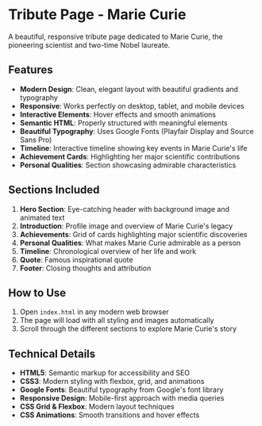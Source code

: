# Tribute Page - Marie Curie

A beautiful, responsive tribute page dedicated to Marie Curie, the pioneering scientist and two-time Nobel laureate.

## Features

- **Modern Design**: Clean, elegant layout with beautiful gradients and typography
- **Responsive**: Works perfectly on desktop, tablet, and mobile devices
- **Interactive Elements**: Hover effects and smooth animations
- **Semantic HTML**: Properly structured with meaningful elements
- **Beautiful Typography**: Uses Google Fonts (Playfair Display and Source Sans Pro)
- **Timeline**: Interactive timeline showing key events in Marie Curie's life
- **Achievement Cards**: Highlighting her major scientific contributions
- **Personal Qualities**: Section showcasing admirable characteristics

## Sections Included

1. **Hero Section**: Eye-catching header with background image and animated text
2. **Introduction**: Profile image and overview of Marie Curie's legacy
3. **Achievements**: Grid of cards highlighting major scientific discoveries
4. **Personal Qualities**: What makes Marie Curie admirable as a person
5. **Timeline**: Chronological overview of her life and work
6. **Quote**: Famous inspirational quote
7. **Footer**: Closing thoughts and attribution

## How to Use

1. Open `index.html` in any modern web browser
2. The page will load with all styling and images automatically
3. Scroll through the different sections to explore Marie Curie's story



## Technical Details

- **HTML5**: Semantic markup for accessibility and SEO
- **CSS3**: Modern styling with flexbox, grid, and animations
- **Google Fonts**: Beautiful typography from Google's font library
- **Responsive Design**: Mobile-first approach with media queries
- **CSS Grid & Flexbox**: Modern layout techniques
- **CSS Animations**: Smooth transitions and hover effects
